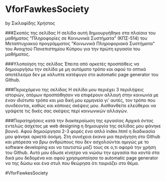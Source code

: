 # VforFawkesSociety
by Σικλαφίδης Χρήστος

###Σκοπός της σελίδας
Η σελίδα αυτή δημιουργήθηκε στα πλαίσια του μαθήματος "Πληροφορίες σε Κοινωνικά Συστήματα" (ΚΠΣ-514) του Μεταπτυχιακού
προγράμματος "Κοινωνικά Πληροφοριακά Συστήματα" του Ανοιχτού Πανεπιστημίου Κύπρου για την πρώτη εργασία του μαθήματος.

###Υλοποίηση της σελίδας
Έπειτα από αρκετές προσπάθεις να δημιουργήσω την σελίδα με μη αυτόματο τρόπο και αφού το οπτικό αποτέλεσμα δεν με κάλυπτε
κατέφυγα στο automatic page generator του Github.

###Περιεχόμενο της σελίδας
Η σελίδα μου περιέχει 3 περιλήψεις ιστοριών, ατόμων προσπάθησαν να επιφέρουν αλλαγή στην κοινωνία με έναν ιδιότυπο τρόπο
και μια δική μου ερμηνεία γι' αυτές, τον τρόπο που συνδέονται, καθώς και κάποιες σκέψεις μου. 
Αισθανθείτε ελεύθεροι να γράψετε τις δικές σας σκέψεις περί κοινωνικών αλλαγών.

###Παρατηρήσεις κατά την διακπεραίωση της εργασίας
Αρχικά όντας εντελώς άσχετος με web designing η δημιουργία της σελίδας μου φάνηκε βουνό. Αφού δημιούργησα 2-3 φορές ένα απλό index.html η διαδικασία μου φάνηκε αρκετά άοσμη. Στη συνέχεια έκανα μια περιήγηση στο Github και μπόρεσα να βρω ανθρώπους που δεν ασχολούνται αμιγώς με το software developing και να ταυτιστώ μαζί τους σε ο,τι αφορά την χρήση του Github. Αυτό μου έδωσε κίνητρο να νιώσω την εργασία πιο κοντά στα δικά μου δεδομένα και αφού χρησιμοποίησα το automatic page generator να της δώσω και ένα στυλ που θεώρησα ότι ταιριάζει στο θέμα. 

#VforFawkesSociety

